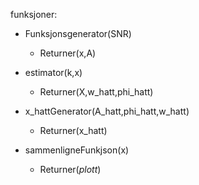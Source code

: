 funksjoner:

- Funksjonsgenerator(SNR)
  - Returner(x,A)


- estimator(k,x)
  - Returner(X,w_hatt,phi_hatt)

<!-- - w-EstimatorFunskjon(x)
  - w_hatt
- phi-EstimatorFunskjon(x,w_hatt)
  - phi_hatt -->

- x_hattGenerator(A_hatt,phi_hatt,w_hatt)
  - Returner(x_hatt)

- sammenligneFunkjson(x)
  - Returner(*plott*)